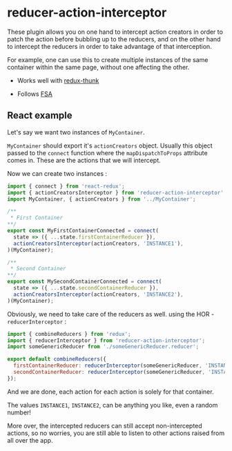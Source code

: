 # reducer-action-interceptor

These plugin allows you on one hand to intercept action creators in order to patch the action before bubbling up to the reducers, and on the other hand to intercept the reducers in order to take advantage of that interception.

For example, one can use this to create multiple instances of the same container within the same page, without one affecting the other.

- Works well with [redux-thunk](https://github.com/gaearon/redux-thunk)

- Follows [FSA](https://github.com/acdlite/flux-standard-action)

## React example

Let's say we want two instances of `MyContainer`.

`MyContainer` should export it's `actionCreators` object. 
Usually this object passed to the `connect` function where the `mapDispatchToProps` attribute comes in.
These are the actions that we will intercept.

Now we can create two instances :

```js
import { connect } from 'react-redux';
import { actionCreatorsInterceptor } from 'reducer-action-interceptor';
import MyContainer, { actionCreators } from '../MyContainer';

/**
 * First Container 
**/
export const MyFirstContainerConnected = connect(
  state => ({ ...state.firstContainerReducer }),
  actionCreatorsInterceptor(actionCreators, 'INSTANCE1'),
)(MyContainer);

/**
 * Second Container 
**/
export const MySecondContainerConnected = connect(
  state => ({ ...state.secondContainerReducer }),
  actionCreatorsInterceptor(actionCreators, 'INSTANCE2'),
)(MyContainer);
```

Obviously, we need to take care of the reducers as well. using the HOR - `reducerInterceptor` :

```js
import { combineReducers } from 'redux';
import { reducerInterceptor } from 'reducer-action-interceptor';
import someGenericReducer from './someGenericReducer.reducer';

export default combineReducers({
  firstContainerReducer: reducerInterceptor(someGenericReducer, 'INSTANCE1'),
  secondContainerReducer: reducerInterceptor(someGenericReducer, 'INSTANCE2'),
});
```

And we are done, each action for each action is solely for that container.

The values `INSTANCE1`, `INSTANCE2`, can be anything you like, even a random number!

More over, the intercepted reducers can still accept non-intercepted actions, so no worries, you are still able to listen to other actions raised from all over the app.
